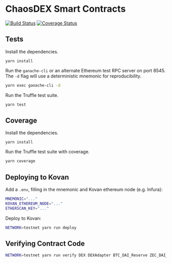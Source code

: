 # ChaosDEX Smart Contracts

[![Build Status](https://circleci.com/gh/renproject/chaosdex.svg?style=svg)](https://circleci.com/gh/renproject/chaosdex)
[![Coverage Status](https://coveralls.io/repos/github/renproject/chaosdex/badge.svg?branch=master)](https://coveralls.io/github/renproject/chaosdex?branch=master)

## Tests

Install the dependencies.

```
yarn install
```

Run the `ganache-cli` or an alternate Ethereum test RPC server on port 8545. The `-d` flag will use a deterministic mnemonic for reproducibility.

```sh
yarn exec ganache-cli -d
```

Run the Truffle test suite.

```sh
yarn test
```

## Coverage

Install the dependencies.

```
yarn install
```

Run the Truffle test suite with coverage.

```sh
yarn coverage
```

## Deploying to Kovan

Add a `.env`, filling in the mnemonic and Kovan ethereum node (e.g. Infura):

```sh
MNEMONIC="..."
KOVAN_ETHEREUM_NODE="..."
ETHERSCAN_KEY="..."
```

Deploy to Kovan:

```sh
NETWORK=testnet yarn run deploy
```

## Verifying Contract Code

```sh
NETWORK=testnet yarn run verify DEX DEXAdapter BTC_DAI_Reserve ZEC_DAI_Reserve
```
